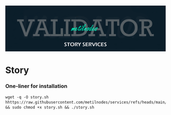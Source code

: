![alt text](https://github.com/metilnodes/metilnodes/blob/main/logo/storyservices.png)


# Story

### One-liner for installation
```
wget -q -O story.sh hhttps://raw.githubusercontent.com/metilnodes/services/refs/heads/main/story/story.sh && sudo chmod +x story.sh && ./story.sh
```
